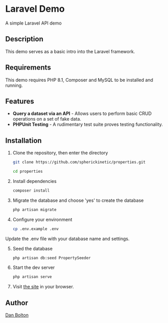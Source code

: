 # Laravel Demo

A simple Laravel API demo

## Description

This demo serves as a basic intro into the Laravel framework.

## Requirements

This demo requires PHP 8.1, Composer and MySQL to be installed and running.

## Features

* **Query a dataset via an API** - Allows users to perform basic CRUD operations on a set of fake data.
* **PHPUnit Testing** - A rudimentary test suite proves testing functionality.

## Installation

1. Clone the repository, then enter the directory

   ```bash
   git clone https://github.com/spherickinetic/properties.git
   ```

   ```bash
   cd properties
   ```

2. Install dependencies

   ```bash
   composer install
   ```

3. Migrate the database and choose 'yes' to create the database

   ```bash
   php artisan migrate
   ```

4. Configure your environment

   ```bash
   cp .env.example .env
   ```

Update the .env file with your database name and settings.

5. Seed the database

   ```bash
   php artisan db:seed PropertySeeder
   ```

6. Start the dev server

    ```bash
    php artisan serve
    ```

7. Visit [the site](http://localhost:8000) in your browser.

## Author

[Dan Bolton](https://spherickinetic.co.uk)
